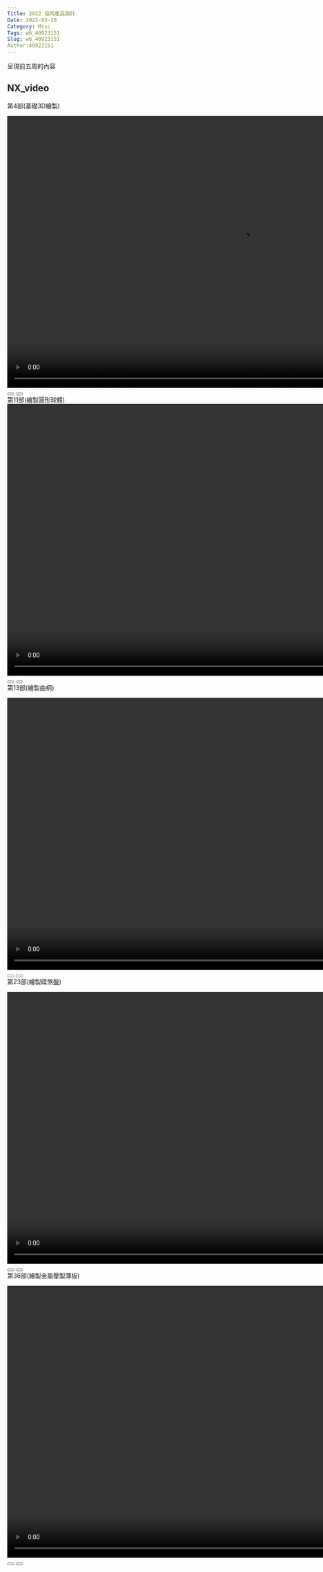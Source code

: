 ```yaml
---
Title: 2022 協同產品設計
Date: 2022-03-30
Category: Misc
Tags: w6_40923151
Slug: w6_40923151
Author:40923151
---
```

呈現前五周的內容

<!-- PELICAN_END_SUMMARY -->

NX_video
----
第4部(基礎3D繪製)
<!-- css and js for Wink3 -->
<link rel="stylesheet" type="text/css" href="./../cmsimde/static/winkPlayer.css">
<script type="text/javascript" src="./../cmsimde/static/winkPlayer.js"></script>
<!-- 導入 winkVideoData 變數值 -->
<script>
var winkVideoData = {
  dataVersion: 1,
  frameRate: 10,
  buttonFrameLength: 5,
  buttonFrameOffset: 2,
  frameStops: {
"2": [
      { type: "gotoframe", rect: { x: 820, y: 372, width: 60, height: 24 }, target: 3 },
    ],
    "31": [
      { type: "gotoframe", rect: { x: 764, y: 495, width: 60, height: 24 }, target: 2 },
      { type: "gotoframe", rect: { x: 848, y: 495, width: 60, height: 24 }, target: 32 },
    ],
    "93": [
      { type: "gotoframe", rect: { x: 861, y: 574, width: 60, height: 24 }, target: 31 },
      { type: "gotoframe", rect: { x: 945, y: 574, width: 60, height: 24 }, target: 94 },
    ],
    "105": [
      { type: "gotoframe", rect: { x: 801, y: 579, width: 60, height: 24 }, target: 93 },
      { type: "gotoframe", rect: { x: 885, y: 579, width: 60, height: 24 }, target: 106 },
    ],
    "120": [
      { type: "gotoframe", rect: { x: 862, y: 544, width: 60, height: 24 }, target: 105 },
      { type: "gotoframe", rect: { x: 946, y: 544, width: 60, height: 24 }, target: 121 },
    ],
    "141": [
      { type: "gotoframe", rect: { x: 894, y: 563, width: 60, height: 24 }, target: 120 },
      { type: "gotoframe", rect: { x: 978, y: 563, width: 60, height: 24 }, target: 142 },
    ],
    "163": [
      { type: "gotoframe", rect: { x: 727, y: 575, width: 60, height: 24 }, target: 141 },
      { type: "gotoframe", rect: { x: 811, y: 575, width: 60, height: 24 }, target: 164 },
    ],
    "176": [
      { type: "gotoframe", rect: { x: 791, y: 501, width: 60, height: 24 }, target: 163 },
      { type: "gotoframe", rect: { x: 875, y: 501, width: 60, height: 24 }, target: 177 },
    ],
    "193": [
      { type: "gotoframe", rect: { x: 939, y: 414, width: 60, height: 24 }, target: 176 },
    ],
  },
};
</script>
<!-- 將 mp4 檔案從 downloads 目錄取出播放 -->
<div class="winkVideoContainerClass"><video autoplay="autoplay" class="winkVideoClass" controls="controls" data-dirname="./../cmsimde/static" data-varname="winkVideoData" height="630" muted="true" width="1080">
<source src="./../downloads/NX_video/NX_video_4.mp4" type="video/mp4"></video>
<div class="winkVideoOverlayClass"></div>
<div class="winkVideoControlBarClass"><button class="winkVideoControlBarPlayButtonClass"></button> <button class="winkVideoControlBarPauseButtonClass"></button>
<div class="winkVideoControlBarProgressLeftClass"></div>
<div class="winkVideoControlBarProgressEmptyMiddleClass"></div>
<div class="winkVideoControlBarProgressRightClass"></div>
<div class="winkVideoControlBarProgressFilledMiddleClass"></div>
<div class="winkVideoControlBarProgressThumbClass"></div>
</div>
<div class="winkVideoPlayOverlayClass"></div>
</div>
第11部(繪製圓形球體)
<!-- css and js for Wink3 -->
<link rel="stylesheet" type="text/css" href="./../cmsimde/static/winkPlayer.css">
<script type="text/javascript" src="./../cmsimde/static/winkPlayer.js"></script>
<!-- 導入 winkVideoData 變數值 -->
<script>
var winkVideoData1 = {
  dataVersion: 1,
  frameRate: 10,
  buttonFrameLength: 5,
  buttonFrameOffset: 2,
  frameStops: {
 "2": [
      { type: "gotoframe", rect: { x: 711, y: 574, width: 60, height: 24 }, target: 3 },
    ],
    "36": [
      { type: "gotoframe", rect: { x: 857, y: 571, width: 60, height: 24 }, target: 37 },
      { type: "gotoframe", rect: { x: 753, y: 570, width: 60, height: 24 }, target: 2 },
    ],
    "100": [
      { type: "gotoframe", rect: { x: 850, y: 539, width: 60, height: 24 }, target: 101 },
      { type: "gotoframe", rect: { x: 766, y: 539, width: 60, height: 24 }, target: 36 },
    ],
    "153": [
      { type: "gotoframe", rect: { x: 766, y: 539, width: 60, height: 24 }, target: 100 },
      { type: "gotoframe", rect: { x: 850, y: 539, width: 60, height: 24 }, target: 154 },
    ],
    "169": [
      { type: "gotoframe", rect: { x: 891, y: 469, width: 60, height: 24 }, target: 153 },
      { type: "gotoframe", rect: { x: 975, y: 469, width: 60, height: 24 }, target: 170 },
    ],
    "236": [
      { type: "gotoframe", rect: { x: 302, y: 82, width: 60, height: 24 }, target: 169 },
      { type: "gotoframe", rect: { x: 386, y: 82, width: 60, height: 24 }, target: 237 },
    ],
    "303": [
      { type: "gotoframe", rect: { x: 843, y: 429, width: 60, height: 24 }, target: 236 },
      { type: "gotoframe", rect: { x: 927, y: 429, width: 60, height: 24 }, target: 304 },
    ],
    "315": [
      { type: "gotoframe", rect: { x: 820, y: 449, width: 60, height: 24 }, target: 303 },
      { type: "gotoframe", rect: { x: 904, y: 449, width: 60, height: 24 }, target: 316 },
    ],
    "324": [
      { type: "gotoframe", rect: { x: 806, y: 407, width: 60, height: 24 }, target: 315 },
      { type: "gotoframe", rect: { x: 890, y: 407, width: 60, height: 24 }, target: 325 },
    ],
    "335": [
      { type: "gotoframe", rect: { x: 857, y: 527, width: 60, height: 24 }, target: 324 },
    ],
  },
};
</script>
<!-- 將 mp4 檔案從 downloads 目錄取出播放 -->
<div class="winkVideoContainerClass"><video autoplay="autoplay" class="winkVideoClass" controls="controls" data-dirname="./../cmsimde/static" data-varname="winkVideoData1" height="630" muted="true" width="1080">
<source src="./../downloads/NX_video/NX_video_11.mp4" type="video/mp4"></video>
<div class="winkVideoOverlayClass"></div>
<div class="winkVideoControlBarClass"><button class="winkVideoControlBarPlayButtonClass"></button> <button class="winkVideoControlBarPauseButtonClass"></button>
<div class="winkVideoControlBarProgressLeftClass"></div>
<div class="winkVideoControlBarProgressEmptyMiddleClass"></div>
<div class="winkVideoControlBarProgressRightClass"></div>
<div class="winkVideoControlBarProgressFilledMiddleClass"></div>
<div class="winkVideoControlBarProgressThumbClass"></div>
</div>
<div class="winkVideoPlayOverlayClass"></div>
</div>
第13部(繪製曲柄)
<!-- css and js for Wink3 -->
<link rel="stylesheet" type="text/css" href="./../cmsimde/static/winkPlayer.css">
<script type="text/javascript" src="./../cmsimde/static/winkPlayer.js"></script>
<!-- 導入 winkVideoData 變數值 -->
<script>
var winkVideoData2 = {
  dataVersion: 1,
  frameRate: 10,
  buttonFrameLength: 5,
  buttonFrameOffset: 2,
  frameStops: {"2": [
      { type: "gotoframe", rect: { x: 920, y: 554, width: 60, height: 24 }, target: 3 },
    ],
    "24": [
      { type: "gotoframe", rect: { x: 925, y: 555, width: 60, height: 24 }, target: 25 },
      { type: "gotoframe", rect: { x: 845, y: 554, width: 60, height: 24 }, target: 2 },
    ],
    "32": [
      { type: "gotoframe", rect: { x: 925, y: 555, width: 60, height: 24 }, target: 33 },
      { type: "gotoframe", rect: { x: 845, y: 554, width: 60, height: 24 }, target: 24 },
    ],
    "92": [
      { type: "gotoframe", rect: { x: 332, y: 117, width: 60, height: 24 }, target: 93 },
      { type: "gotoframe", rect: { x: 252, y: 116, width: 60, height: 24 }, target: 32 },
    ],
    "156": [
      { type: "gotoframe", rect: { x: 938, y: 471, width: 60, height: 24 }, target: 157 },
      { type: "gotoframe", rect: { x: 858, y: 470, width: 60, height: 24 }, target: 92 },
    ],
    "172": [
      { type: "gotoframe", rect: { x: 878, y: 555, width: 60, height: 24 }, target: 173 },
      { type: "gotoframe", rect: { x: 798, y: 554, width: 60, height: 24 }, target: 156 },
    ],
    "179": [
      { type: "gotoframe", rect: { x: 925, y: 555, width: 60, height: 24 }, target: 180 },
      { type: "gotoframe", rect: { x: 845, y: 554, width: 60, height: 24 }, target: 172 },
    ],
    "190": [
      { type: "gotoframe", rect: { x: 925, y: 555, width: 60, height: 24 }, target: 191 },
      { type: "gotoframe", rect: { x: 845, y: 554, width: 60, height: 24 }, target: 179 },
    ],
    "198": [
      { type: "gotoframe", rect: { x: 879, y: 554, width: 60, height: 24 }, target: 199 },
      { type: "gotoframe", rect: { x: 799, y: 553, width: 60, height: 24 }, target: 190 },
    ],
    "207": [
      { type: "gotoframe", rect: { x: 925, y: 555, width: 60, height: 24 }, target: 208 },
      { type: "gotoframe", rect: { x: 845, y: 554, width: 60, height: 24 }, target: 198 },
    ],
    "215": [
      { type: "gotoframe", rect: { x: 925, y: 555, width: 60, height: 24 }, target: 216 },
      { type: "gotoframe", rect: { x: 845, y: 554, width: 60, height: 24 }, target: 207 },
    ],
    "277": [
      { type: "gotoframe", rect: { x: 212, y: 120, width: 60, height: 24 }, target: 215 },
      { type: "gotoframe", rect: { x: 292, y: 121, width: 60, height: 24 }, target: 278 },
    ],
    "346": [
      { type: "gotoframe", rect: { x: 845, y: 554, width: 60, height: 24 }, target: 277 },
      { type: "gotoframe", rect: { x: 925, y: 555, width: 60, height: 24 }, target: 347 },
    ],
    "368": [
      { type: "gotoframe", rect: { x: 845, y: 554, width: 60, height: 24 }, target: 346 },
      { type: "gotoframe", rect: { x: 925, y: 555, width: 60, height: 24 }, target: 369 },
    ],
    "393": [
      { type: "gotoframe", rect: { x: 845, y: 554, width: 60, height: 24 }, target: 368 },
      { type: "gotoframe", rect: { x: 925, y: 555, width: 60, height: 24 }, target: 394 },
    ],
    "413": [
      { type: "gotoframe", rect: { x: 653, y: 288, width: 60, height: 24 }, target: 393 },
      { type: "gotoframe", rect: { x: 733, y: 289, width: 60, height: 24 }, target: 414 },
    ],
    "423": [
      { type: "gotoframe", rect: { x: 763, y: 425, width: 60, height: 24 }, target: 413 },
      { type: "gotoframe", rect: { x: 843, y: 426, width: 60, height: 24 }, target: 424 },
    ],
    "432": [
      { type: "gotoframe", rect: { x: 765, y: 471, width: 60, height: 24 }, target: 423 },
      { type: "gotoframe", rect: { x: 845, y: 472, width: 60, height: 24 }, target: 433 },
    ],
    "441": [
      { type: "gotoframe", rect: { x: 845, y: 554, width: 60, height: 24 }, target: 432 },
      { type: "gotoframe", rect: { x: 925, y: 555, width: 60, height: 24 }, target: 442 },
    ],
    "505": [
      { type: "gotoframe", rect: { x: 263, y: 124, width: 60, height: 24 }, target: 441 },
      { type: "gotoframe", rect: { x: 343, y: 125, width: 60, height: 24 }, target: 506 },
    ],
    "559": [
      { type: "gotoframe", rect: { x: 693, y: 129, width: 60, height: 24 }, target: 505 },
      { type: "gotoframe", rect: { x: 773, y: 130, width: 60, height: 24 }, target: 560 },
    ],
    "609": [
      { type: "gotoframe", rect: { x: 308, y: 116, width: 60, height: 24 }, target: 559 },
      { type: "gotoframe", rect: { x: 388, y: 117, width: 60, height: 24 }, target: 610 },
    ],
    "662": [
      { type: "gotoframe", rect: { x: 588, y: 495, width: 60, height: 24 }, target: 609 },
      { type: "gotoframe", rect: { x: 668, y: 496, width: 60, height: 24 }, target: 663 },
    ],
    "679": [
      { type: "gotoframe", rect: { x: 832, y: 405, width: 60, height: 24 }, target: 662 },
      { type: "gotoframe", rect: { x: 912, y: 406, width: 60, height: 24 }, target: 680 },
    ],
    "696": [
      { type: "gotoframe", rect: { x: 769, y: 556, width: 60, height: 24 }, target: 679 },
    ],

  },
};
</script>
<!-- 將 mp4 檔案從 downloads 目錄取出播放 -->
<div class="winkVideoContainerClass"><video autoplay="autoplay" class="winkVideoClass" controls="controls" data-dirname="./../cmsimde/static" data-varname="winkVideoData2" height="630" muted="true" width="1080">
<source src="./../downloads/NX_video/NX_video_13.mp4" type="video/mp4"></video>
<div class="winkVideoOverlayClass"></div>
<div class="winkVideoControlBarClass"><button class="winkVideoControlBarPlayButtonClass"></button> <button class="winkVideoControlBarPauseButtonClass"></button>
<div class="winkVideoControlBarProgressLeftClass"></div>
<div class="winkVideoControlBarProgressEmptyMiddleClass"></div>
<div class="winkVideoControlBarProgressRightClass"></div>
<div class="winkVideoControlBarProgressFilledMiddleClass"></div>
<div class="winkVideoControlBarProgressThumbClass"></div>
</div>
<div class="winkVideoPlayOverlayClass"></div>
</div>
第23部(繪製碟煞盤)
<!-- css and js for Wink3 -->
<link rel="stylesheet" type="text/css" href="./../cmsimde/static/winkPlayer.css">
<script type="text/javascript" src="./../cmsimde/static/winkPlayer.js"></script>
<!-- 導入 winkVideoData 變數值 -->
<script>
var winkVideoData3 = {
  dataVersion: 1,
  frameRate: 10,
  buttonFrameLength: 5,
  buttonFrameOffset: 2,
  frameStops: {"2": [
      { type: "gotoframe", rect: { x: 871, y: 545, width: 60, height: 24 }, target: 3 },
    ],
    "11": [
      { type: "gotoframe", rect: { x: 917, y: 546, width: 60, height: 24 }, target: 12 },
      { type: "gotoframe", rect: { x: 827, y: 546, width: 60, height: 24 }, target: 2 },
    ],
    "39": [
      { type: "gotoframe", rect: { x: 827, y: 546, width: 60, height: 24 }, target: 11 },
      { type: "gotoframe", rect: { x: 917, y: 546, width: 60, height: 24 }, target: 40 },
    ],
    "111": [
      { type: "gotoframe", rect: { x: 253, y: 174, width: 60, height: 24 }, target: 39 },
      { type: "gotoframe", rect: { x: 343, y: 174, width: 60, height: 24 }, target: 112 },
    ],
    "116": [
      { type: "gotoframe", rect: { x: 179, y: 180, width: 60, height: 24 }, target: 111 },
      { type: "gotoframe", rect: { x: 269, y: 180, width: 60, height: 24 }, target: 117 },
    ],
    "180": [
      { type: "gotoframe", rect: { x: 827, y: 546, width: 60, height: 24 }, target: 116 },
      { type: "gotoframe", rect: { x: 917, y: 546, width: 60, height: 24 }, target: 181 },
    ],
    "189": [
      { type: "gotoframe", rect: { x: 777, y: 581, width: 60, height: 24 }, target: 180 },
      { type: "gotoframe", rect: { x: 867, y: 581, width: 60, height: 24 }, target: 190 },
    ],
    "232": [
      { type: "gotoframe", rect: { x: 405, y: 116, width: 60, height: 24 }, target: 189 },
      { type: "gotoframe", rect: { x: 495, y: 116, width: 60, height: 24 }, target: 233 },
    ],
    "283": [
      { type: "gotoframe", rect: { x: 853, y: 577, width: 60, height: 24 }, target: 232 },
      { type: "gotoframe", rect: { x: 943, y: 577, width: 60, height: 24 }, target: 284 },
    ],
    "295": [
      { type: "gotoframe", rect: { x: 773, y: 578, width: 60, height: 24 }, target: 283 },
      { type: "gotoframe", rect: { x: 863, y: 578, width: 60, height: 24 }, target: 296 },
    ],
    "328": [
      { type: "gotoframe", rect: { x: 596, y: 576, width: 60, height: 24 }, target: 295 },
      { type: "gotoframe", rect: { x: 686, y: 576, width: 60, height: 24 }, target: 329 },
    ],
    "361": [
      { type: "gotoframe", rect: { x: 819, y: 548, width: 60, height: 24 }, target: 328 },
      { type: "gotoframe", rect: { x: 909, y: 548, width: 60, height: 24 }, target: 362 },
    ],
    "369": [
      { type: "gotoframe", rect: { x: 780, y: 574, width: 60, height: 24 }, target: 361 },
    ],

  },
};
</script>
<!-- 將 mp4 檔案從 downloads 目錄取出播放 -->
<div class="winkVideoContainerClass"><video autoplay="autoplay" class="winkVideoClass" controls="controls" data-dirname="./../cmsimde/static" data-varname="winkVideoData3" height="630" muted="true" width="1080">
<source src="./../downloads/NX_video/NX_video_23.mp4" type="video/mp4"></video>
<div class="winkVideoOverlayClass"></div>
<div class="winkVideoControlBarClass"><button class="winkVideoControlBarPlayButtonClass"></button> <button class="winkVideoControlBarPauseButtonClass"></button>
<div class="winkVideoControlBarProgressLeftClass"></div>
<div class="winkVideoControlBarProgressEmptyMiddleClass"></div>
<div class="winkVideoControlBarProgressRightClass"></div>
<div class="winkVideoControlBarProgressFilledMiddleClass"></div>
<div class="winkVideoControlBarProgressThumbClass"></div>
</div>
<div class="winkVideoPlayOverlayClass"></div>
</div>
第36部(繪製金屬壓製薄板)
<!-- css and js for Wink3 -->
<link rel="stylesheet" type="text/css" href="./../cmsimde/static/winkPlayer.css">
<script type="text/javascript" src="./../cmsimde/static/winkPlayer.js"></script>
<!-- 導入 winkVideoData 變數值 -->
<script>
var winkVideoData4 = {
  dataVersion: 1,
  frameRate: 10,
  buttonFrameLength: 5,
  buttonFrameOffset: 2,
  frameStops: {"2": [
      { type: "gotoframe", rect: { x: 825, y: 435, width: 60, height: 24 }, target: 3 },
    ],
    "22": [
      { type: "gotoframe", rect: { x: 315, y: 487, width: 60, height: 24 }, target: 23 },
      { type: "gotoframe", rect: { x: 218, y: 487, width: 60, height: 24 }, target: 2 },
    ],
    "54": [
      { type: "gotoframe", rect: { x: 380, y: 426, width: 60, height: 24 }, target: 55 },
      { type: "gotoframe", rect: { x: 283, y: 426, width: 60, height: 24 }, target: 22 },
    ],
    "106": [
      { type: "gotoframe", rect: { x: 605, y: 484, width: 60, height: 24 }, target: 107 },
      { type: "gotoframe", rect: { x: 508, y: 484, width: 60, height: 24 }, target: 54 },
    ],
    "154": [
      { type: "gotoframe", rect: { x: 445, y: 223, width: 60, height: 24 }, target: 155 },
      { type: "gotoframe", rect: { x: 348, y: 223, width: 60, height: 24 }, target: 106 },
    ],
    "221": [
      { type: "gotoframe", rect: { x: 862, y: 361, width: 60, height: 24 }, target: 222 },
      { type: "gotoframe", rect: { x: 765, y: 361, width: 60, height: 24 }, target: 154 },
    ],
    "262": [
      { type: "gotoframe", rect: { x: 950, y: 478, width: 60, height: 24 }, target: 263 },
      { type: "gotoframe", rect: { x: 853, y: 478, width: 60, height: 24 }, target: 221 },
    ],
    "301": [
      { type: "gotoframe", rect: { x: 889, y: 567, width: 60, height: 24 }, target: 302 },
      { type: "gotoframe", rect: { x: 792, y: 567, width: 60, height: 24 }, target: 262 },
    ],
    "315": [
      { type: "gotoframe", rect: { x: 686, y: 566, width: 60, height: 24 }, target: 316 },
      { type: "gotoframe", rect: { x: 589, y: 566, width: 60, height: 24 }, target: 301 },
    ],
    "341": [
      { type: "gotoframe", rect: { x: 173, y: 198, width: 60, height: 24 }, target: 342 },
      { type: "gotoframe", rect: { x: 76, y: 198, width: 60, height: 24 }, target: 315 },
    ],
    "378": [
      { type: "gotoframe", rect: { x: 340, y: 550, width: 60, height: 24 }, target: 379 },
      { type: "gotoframe", rect: { x: 243, y: 550, width: 60, height: 24 }, target: 341 },
    ],
    "401": [
      { type: "gotoframe", rect: { x: 384, y: 489, width: 60, height: 24 }, target: 402 },
      { type: "gotoframe", rect: { x: 287, y: 489, width: 60, height: 24 }, target: 378 },
    ],
    "421": [
      { type: "gotoframe", rect: { x: 359, y: 536, width: 60, height: 24 }, target: 422 },
      { type: "gotoframe", rect: { x: 262, y: 536, width: 60, height: 24 }, target: 401 },
    ],
    "458": [
      { type: "gotoframe", rect: { x: 151, y: 181, width: 60, height: 24 }, target: 459 },
      { type: "gotoframe", rect: { x: 54, y: 181, width: 60, height: 24 }, target: 421 },
    ],
    "497": [
      { type: "gotoframe", rect: { x: 947, y: 381, width: 60, height: 24 }, target: 498 },
      { type: "gotoframe", rect: { x: 850, y: 381, width: 60, height: 24 }, target: 458 },
    ],
    "519": [
      { type: "gotoframe", rect: { x: 868, y: 520, width: 60, height: 24 }, target: 520 },
      { type: "gotoframe", rect: { x: 771, y: 520, width: 60, height: 24 }, target: 497 },
    ],
    "537": [
      { type: "gotoframe", rect: { x: 904, y: 518, width: 60, height: 24 }, target: 538 },
      { type: "gotoframe", rect: { x: 807, y: 518, width: 60, height: 24 }, target: 519 },
    ],
    "578": [
      { type: "gotoframe", rect: { x: 386, y: 569, width: 60, height: 24 }, target: 579 },
      { type: "gotoframe", rect: { x: 289, y: 569, width: 60, height: 24 }, target: 537 },
    ],
    "617": [
      { type: "gotoframe", rect: { x: 689, y: 267, width: 60, height: 24 }, target: 618 },
      { type: "gotoframe", rect: { x: 592, y: 267, width: 60, height: 24 }, target: 578 },
    ],
    "641": [
      { type: "gotoframe", rect: { x: 302, y: 569, width: 60, height: 24 }, target: 642 },
      { type: "gotoframe", rect: { x: 205, y: 569, width: 60, height: 24 }, target: 617 },
    ],
    "707": [
      { type: "gotoframe", rect: { x: 517, y: 222, width: 60, height: 24 }, target: 708 },
      { type: "gotoframe", rect: { x: 420, y: 222, width: 60, height: 24 }, target: 641 },
    ],
    "745": [
      { type: "gotoframe", rect: { x: 543, y: 565, width: 60, height: 24 }, target: 746 },
      { type: "gotoframe", rect: { x: 446, y: 565, width: 60, height: 24 }, target: 707 },
    ],
    "824": [
      { type: "gotoframe", rect: { x: 257, y: 515, width: 60, height: 24 }, target: 825 },
      { type: "gotoframe", rect: { x: 160, y: 515, width: 60, height: 24 }, target: 745 },
    ],
    "849": [
      { type: "gotoframe", rect: { x: 324, y: 483, width: 60, height: 24 }, target: 850 },
      { type: "gotoframe", rect: { x: 231, y: 484, width: 60, height: 24 }, target: 824 },
    ],
    "862": [
      { type: "gotoframe", rect: { x: 855, y: 548, width: 60, height: 24 }, target: 863 },
      { type: "gotoframe", rect: { x: 758, y: 548, width: 60, height: 24 }, target: 849 },
    ],
    "883": [
      { type: "gotoframe", rect: { x: 941, y: 443, width: 60, height: 24 }, target: 862 },
    ],

  },
};
</script>
<!-- 將 mp4 檔案從 downloads 目錄取出播放 -->
<div class="winkVideoContainerClass"><video autoplay="autoplay" class="winkVideoClass" controls="controls" data-dirname="./../cmsimde/static" data-varname="winkVideoData4" height="630" muted="true" width="1080">
<source src="./../downloads/NX_video/NX_video_36.mp4" type="video/mp4"></video>
<div class="winkVideoOverlayClass"></div>
<div class="winkVideoControlBarClass"><button class="winkVideoControlBarPlayButtonClass"></button> <button class="winkVideoControlBarPauseButtonClass"></button>
<div class="winkVideoControlBarProgressLeftClass"></div>
<div class="winkVideoControlBarProgressEmptyMiddleClass"></div>
<div class="winkVideoControlBarProgressRightClass"></div>
<div class="winkVideoControlBarProgressFilledMiddleClass"></div>
<div class="winkVideoControlBarProgressThumbClass"></div>
</div>
<div class="winkVideoPlayOverlayClass"></div>
</div>